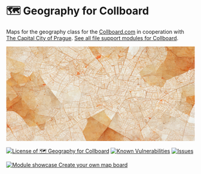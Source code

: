 # 🗺️ Geography for Collboard

Maps for the geography class for the [Collboard.com](https://collboard.com/) in cooperation with [The Capital City of Prague](https://www.prague.eu/).
[See all file support modules for Collboard](https://github.com/topics/collboard-file-support).



<!--Wallpaper-->
<!--⚠️WARNING: This section was generated by https://github.com/hejny/batch-project-editor/blob/main/src//workflows/315-ai-generated-wallpaper/4-aiGeneratedWallpaperUseInReadme.ts so every manual change will be overwritten.-->
![Wallpaper of 🗺️ Geography for Collboard](assets/ai/wallpaper/gallery/3d745af5-4905-43be-ac6d-c3d07ee09520-0_0.png)
<!--/Wallpaper-->

<!--Badges-->
<!--⚠️WARNING: This section was generated by https://github.com/hejny/batch-project-editor/blob/main/src/workflows/800-badges/badges.ts so every manual change will be overwritten.-->


[![License of 🗺️ Geography for Collboard](https://img.shields.io/github/license/collboard/map.svg?style=flat)](https://github.com/collboard/map/blob/main/LICENSE)
[![Known Vulnerabilities](https://snyk.io/test/github/collboard/map/badge.svg)](https://snyk.io/test/github/collboard/map)
[![Issues](https://img.shields.io/github/issues/collboard/map.svg?style=flat)](https://github.com/collboard/map/issues)
<!--[![lint](https://github.com/collboard/map/actions/workflows/lint.yml/badge.svg)](https://github.com/collboard/map/actions/workflows/lint.yml)-->
<!--[![test](https://github.com/collboard/map/actions/workflows/test.yml/badge.svg)](https://github.com/collboard/map/actions/workflows/test.yml)-->

<!--/Badges-->

[![Module showcase](./assets/screenshots/map.png) Create your own map board](https://collboard.com/new?redirect=1&modulesOn=@collboard/map,@collboard/map-controls,@collboard/map-country)

<!-- TODO: Add Prague logo-->



<!--
TODO: !!! Add partners like Prague, Operátor ICT, OSM, Libraries, Wikipedia, etc.
-->
